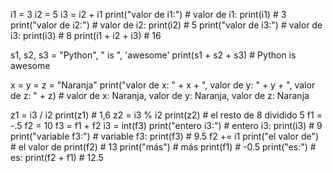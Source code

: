 i1 = 3
i2 = 5
i3 = i2 + i1
print("valor de i1:")         # valor de i1:
print(i1)                     # 3
print("valor de i2:")         # valor de i2:
print(i2)                     # 5
print("valor de i3:")         # valor de i3:
print(i3)                     # 8
print(i1 + i2 + i3)           # 16

s1, s2, s3 = "Python", " is ", 'awesome'
print(s1 + s2 + s3)           # Python is awesome

x = y = z = "Naranja"
print("valor de x: " + x + ", valor de y: " + y + ", valor de z: " + z)          # valor de x: Naranja, valor de y: Naranja, valor de z: Naranja

z1 = i3 / i2
print(z1)                 # 1,6
z2 = i3 % i2
print(z2)                 # el resto de 8 dividido 5
f1 = -.5
f2 = 10
f3 = f1 + f2
i3 = int(f3)
print("entero i3:")        # entero i3:
print(i3)                  # 9
print("variable f3:")      # variable f3:
print(f3)                  # 9.5
f2 += i1
print("el valor de")       # el valor de
print(f2)                  # 13
print("más")               # más
print(f1)                  # -0.5
print("es:")               # es:
print(f2 + f1)             # 12.5
